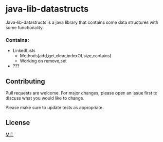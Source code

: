 # java-lib-datastructs

Java-lib-datastructs is a java library that contains some data structures with some functionality.

### Contains:
- LinkedLists
  - Methods(add,get,clear,indexOf,size,contains)
  - Working on remove,set
- ???




## Contributing

Pull requests are welcome. For major changes, please open an issue first
to discuss what you would like to change.

Please make sure to update tests as appropriate.

## License

[MIT](https://choosealicense.com/licenses/mit/)